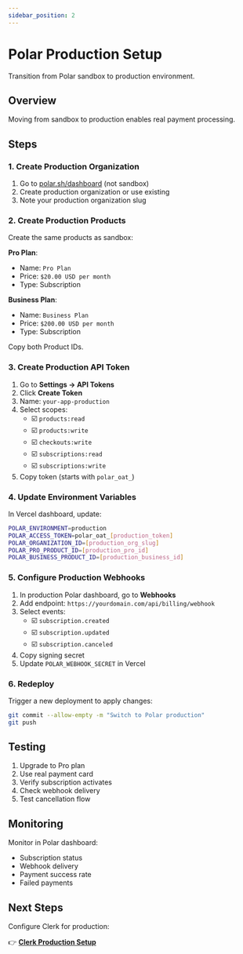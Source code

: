 ```yaml
---
sidebar_position: 2
---
```


# Polar Production Setup

Transition from Polar sandbox to production environment.

## Overview

Moving from sandbox to production enables real payment processing.

## Steps

### 1. Create Production Organization

1. Go to [polar.sh/dashboard](https://polar.sh/dashboard) (not sandbox)
2. Create production organization or use existing
3. Note your production organization slug

### 2. Create Production Products

Create the same products as sandbox:

**Pro Plan**:

- Name: `Pro Plan`
- Price: `$20.00 USD per month`
- Type: Subscription

**Business Plan**:

- Name: `Business Plan`
- Price: `$200.00 USD per month`
- Type: Subscription

Copy both Product IDs.

### 3. Create Production API Token

1. Go to **Settings → API Tokens**
2. Click **Create Token**
3. Name: `your-app-production`
4. Select scopes:
   - ☑️ `products:read`
   - ☑️ `products:write`
   - ☑️ `checkouts:write`
   - ☑️ `subscriptions:read`
   - ☑️ `subscriptions:write`
5. Copy token (starts with `polar_oat_`)

### 4. Update Environment Variables

In Vercel dashboard, update:

```bash
POLAR_ENVIRONMENT=production
POLAR_ACCESS_TOKEN=polar_oat_[production_token]
POLAR_ORGANIZATION_ID=[production_org_slug]
POLAR_PRO_PRODUCT_ID=[production_pro_id]
POLAR_BUSINESS_PRODUCT_ID=[production_business_id]
```

### 5. Configure Production Webhooks

1. In production Polar dashboard, go to **Webhooks**
2. Add endpoint: `https://yourdomain.com/api/billing/webhook`
3. Select events:
   - ☑️ `subscription.created`
   - ☑️ `subscription.updated`
   - ☑️ `subscription.canceled`
4. Copy signing secret
5. Update `POLAR_WEBHOOK_SECRET` in Vercel

### 6. Redeploy

Trigger a new deployment to apply changes:

```bash
git commit --allow-empty -m "Switch to Polar production"
git push
```

## Testing

1. Upgrade to Pro plan
2. Use real payment card
3. Verify subscription activates
4. Check webhook delivery
5. Test cancellation flow

## Monitoring

Monitor in Polar dashboard:

- Subscription status
- Webhook delivery
- Payment success rate
- Failed payments

## Next Steps

Configure Clerk for production:

👉 **[Clerk Production Setup](./clerk-production)**
